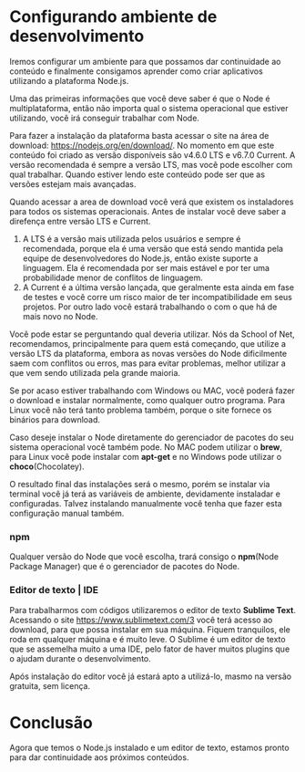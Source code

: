 # Configurando ambiente de desenvolvimento

Iremos configurar um ambiente para que possamos dar continuidade ao conteúdo e finalmente consigamos aprender como criar aplicativos utilizando a plataforma Node.js.

Uma das primeiras informações que você deve saber é que o Node é multiplataforma, então não importa qual o sistema operacional que estiver utilizando, você irá conseguir trabalhar com Node.

Para fazer a instalação da plataforma basta acessar o site na área de download: <https://nodejs.org/en/download/>. No momento em que este conteúdo foi criado as versão disponíveis são v4.6.0 LTS e v6.7.0 Current. A versão recomendada é sempre a versão LTS, mas você pode escolher com qual trabalhar. Quando estiver lendo este conteúdo pode ser que as versões estejam mais avançadas.

Quando acessar a area de download você verá que existem os instaladores para todos os sistemas operacionais. Antes de instalar você deve saber a direfença entre versão LTS e Current.

1. A LTS é a versão mais utilizada pelos usuários e sempre é recomendada, porque ela é uma versão que está sendo mantida pela equipe de desenvolvedores do Node.js, então existe suporte a linguagem. Ela é recomendada por ser mais estável e por ter uma probabilidade menor de conflitos de linguagem.
2. A Current é a última versão lançada, que geralmente esta ainda em fase de testes e você corre um risco maior de ter incompatibilidade em seus projetos. Por outro lado você estará trabalhando o com o que há de mais novo no Node.

Você pode estar se perguntando qual deveria utilizar. Nós da School of Net, recomendamos, principalmente para quem está começando, que utilize a versão LTS da plataforma, embora as novas versões do Node dificilmente saem com conflitos ou erros, mas para evitar problemas, melhor utilizar a que vem sendo utilizada pela grande maioria.

Se por acaso estiver trabalhando com Windows ou MAC, você poderá fazer o download e instalar normalmente, como qualquer outro programa. Para Linux você não terá tanto problema também, porque o site fornece os binários para download.

Caso deseje instalar o Node diretamente do gerenciador de pacotes do seu sistema operacional você também pode. No MAC podem utilizar o **brew**, para Linux você pode instalar com **apt-get** e no Windows pode utilizar o **choco**(Chocolatey).

O resultado final das instalações será o mesmo, porém se instalar via terminal você já terá as variáveis de ambiente, devidamente instaladar e configuradas. Talvez instalando manualmente você tenha que fazer esta configuração manual também.

### npm

Qualquer versão do Node que você escolha, trará consigo o **npm**(Node Package Manager) que é o gerenciador de pacotes do Node.

### Editor de texto | IDE

Para trabalharmos com códigos utilizaremos o editor de texto **Sublime Text**. Acessando o site <https://www.sublimetext.com/3> você terá acesso ao download, para que possa instalar em sua máquina. Fiquem tranquilos, ele roda em qualquer máquina e é muito leve. O Sublime é um editor de texto que se assemelha muito a uma IDE, pelo fator de haver muitos plugins que o ajudam durante o desenvolvimento.

Após instalação do editor você já estará apto a utilizá-lo, masmo na versão gratuita, sem licença.

# Conclusão

Agora que temos o Node.js instalado e um editor de texto, estamos pronto para dar continuidade aos próximos conteúdos.